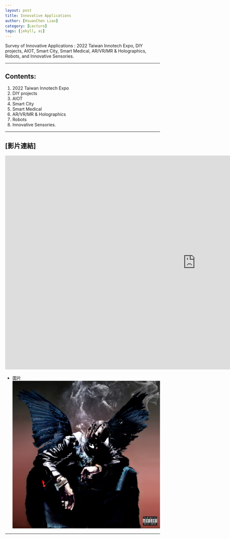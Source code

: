 ```yaml
---
layout: post
title: Innovative Applications
author: [HsuanChen Liao]
category: [Lecture]
tags: [jekyll, ai]
---
```


Survey of Innovative Applications : 2022 Taiwan Innotech Expo, DIY projects, AIOT, Smart City, Smart Medical, AR/VR/MR & Holographics, Robots, and Innovative Sensories.

---
## Contents:
1. 2022 Taiwan Innotech Expo
2. DIY projects
3. AIOT
4. Smart City
5. Smart Medical
6. AR/VR/MR & Holographics
7. Robots
8. Innovative Sensories.

---
## [影片連結]
<iframe width="1238" height="696" src="https://www.youtube.com/embed/1DpH-icPpl0" title="The Weeknd - Heartless (Official Video)" frameborder="0" allow="accelerometer; autoplay; clipboard-write; encrypted-media; gyroscope; picture-in-picture; web-share" allowfullscreen></iframe>


* 圖片
![](https://github.com/HsuanChenLiao/MCU-project/blob/main/images/Birds_in_the_Trap_Sing_McKnight.jpg?raw=true)

---


